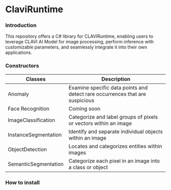 # ClaviRuntime
### Introduction <br>
This repository offers a C# library for CLAVIRuntime, enabling users to leverage CLAVI AI Model for image processing, perform inference with customizable parameters, and seamlessly integrate it into their own applications.
### Constructors
| Classes | Description |
| --- | --- |
| Anomaly | Examine specific data points and detect rare occurrences that are suspicious |
| Face Recognition | Coming soon |
| ImageClassification | Categorize and label groups of pixels or vectors within an image | 
| InstanceSegmentation | Identify and separate individual objects within an image |
| ObjectDetection | Locates and categorizes entities within images | 
| SemanticSegmentation | Categorize each pixel in an image into a class or object |<br>

### How to install


